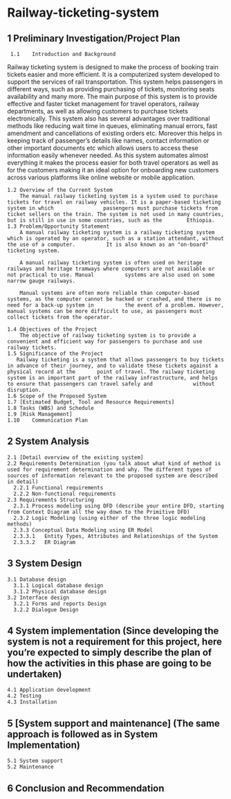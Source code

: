 # Railway-ticketing-system
 ## 1	Preliminary Investigation/Project Plan
     1.1	Introduction and Background
Railway ticketing system is designed to make the process of booking train tickets easier and more efficient. It is a computerized system developed to support the services of rail transportation. This system helps passengers in different ways, such as providing purchasing of tickets, monitoring seats availability and many more. The main purpose of this system is to provide effective and faster ticket management for travel operators, railway departments, as well as allowing customers to purchase tickets electronically.
This system also has several advantages over traditional methods like reducing wait time in queues, eliminating manual errors, fast amendment and cancellations of existing orders etc. Moreover this helps in keeping track of passenger’s details like names, contact information or other important documents etc which allows users to access these information easily whenever needed. As this system automates almost everything it makes the process easier for both travel operators as well as for the customers making it an ideal option for onboarding new customers across various platforms like online website or mobile application.
    
    1.2	Overview of the Current System 
        The manual railway ticketing system is a system used to purchase tickets for travel on railway vehicles. It is a paper-based ticketing system in which                passengers must purchase tickets from ticket sellers on the train. The system is not used in many countries, but is still in use in some countries, such as the        Ethiopia.
    1.3	Problem/Opportunity Statement
        A manual railway ticketing system is a railway ticketing system which is operated by an operator, such as a station attendant, without the use of a computer.          It is also known as an "on-board" ticketing system.

        A manual railway ticketing system is often used on heritage railways and heritage tramways where computers are not available or not practical to use. Manual          systems are also used on some narrow gauge railways.

        Manual systems are often more reliable than computer-based systems, as the computer cannot be hacked or crashed, and there is no need for a back-up system in          the event of a problem. However, manual systems can be more difficult to use, as passengers must collect tickets from the operator.
        
    1.4	Objectives of the Project
        The objective of railway ticketing system is to provide a convenient and efficient way for passengers to purchase and use railway tickets.
    1.5	Significance of the Project
       Railway ticketing is a system that allows passengers to buy tickets in advance of their journey, and to validate these tickets against a physical record at the       point of travel. The railway ticketing system is an important part of the railway infrastructure, and helps to ensure that passengers can travel safely and             without disruption.
    1.6	Scope of the Proposed System
    1.7	[Estimated Budget, Tool and Resource Requirements]
    1.8	Tasks (WBS) and Schedule 
    1.9	[Risk Management]
    1.10	Communication Plan
  ## 2	System Analysis
    2.1	[Detail overview of the existing system] 
    2.2	Requirements Determination (you talk about what kind of method is used for requirement determination and why. The different types of sources of information relevant to the proposed system are described in detail)
      2.2.1	Functional requirements 
      2.2.2	Non-functional requirements 
    2.3	Requirements Structuring
      2.3.1	Process modeling using DFD (describe your entire DFD, starting from Context Diagram all the way down to the Primitive DFD)
      2.3.2	Logic Modeling (using either of the three logic modeling methods)
      2.3.3	Conceptual Data Modeling using ER Model
      2.3.3.1	Entity Types, Attributes and Relationships of the System
      2.3.3.2	ER Diagram
## 3	System Design
    3.1	Database design
      3.1.1	Logical database design
      3.1.2	Physical database design
    3.2	Interface design
      3.2.1	Forms and reports Design
      3.2.2	Dialogue Design


## 4	System implementation (Since developing the system is not a requirement for this project, here you’re expected to simply describe the plan of how the activities in this phase are going to be undertaken)
    4.1	Application development
    4.2	Testing
    4.3	Installation
## 5	[System support and maintenance] (The same approach is followed as in System Implementation)
    5.1	System support
    5.2	Maintenance
## 6	Conclusion and Recommendation
